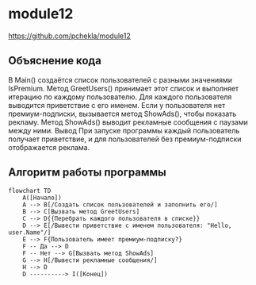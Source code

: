 # module12

https://github.com/pchekla/module12

## Объяснение кода
В Main() создаётся список пользователей с разными значениями IsPremium.
Метод GreetUsers() принимает этот список и выполняет итерацию по каждому пользователю.
Для каждого пользователя выводится приветствие с его именем.
Если у пользователя нет премиум-подписки, вызывается метод ShowAds(), чтобы показать рекламу.
Метод ShowAds() выводит рекламные сообщения с паузами между ними.
Вывод
При запуске программы каждый пользователь получает приветствие, и для пользователей без премиум-подписки отображается реклама.

## Алгоритм работы программы


```mermaid
flowchart TD
    A([Начало])
    A --> B[/Создать список пользователей и заполнить его/]
    B --> C[Вызвать метод GreetUsers]
    C --> D{{Перебрать каждого пользователя в списке}}
    D --> E[/Вывести приветствие с именем пользователя: "Hello, user.Name"/]
    E --> F{Пользователь имеет премиум-подписку?}
    F -- Да --> D
    F -- Нет --> G[Вызвать метод ShowAds]
    G --> H[/Вывести рекламные сообщения/]
    H --> D
    D ----------> I([Конец])